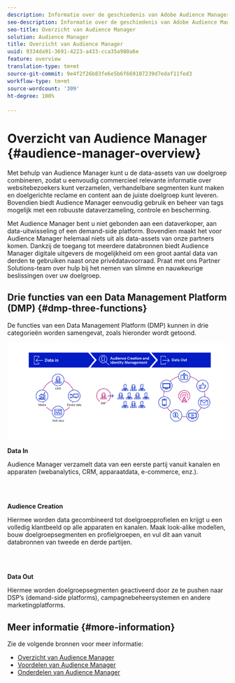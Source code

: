 ```yaml
---
description: Informatie over de geschiedenis van Adobe Audience Manager, de soorten verzamelde data, segmentatie, rapportage en meer.
seo-description: Informatie over de geschiedenis van Adobe Audience Manager, de soorten verzamelde data, segmentatie, rapportage en meer.
seo-title: Overzicht van Audience Manager
solution: Audience Manager
title: Overzicht van Audience Manager
uuid: 9334da91-3691-4223-a433-cca35a980a6e
feature: overview
translation-type: tm+mt
source-git-commit: 9e4f2f26b83fe6e5b6f669107239d7edaf11fed3
workflow-type: tm+mt
source-wordcount: '309'
ht-degree: 100%

---
```



# Overzicht van Audience Manager {#audience-manager-overview}

Met behulp van Audience Manager kunt u de data-assets van uw doelgroep combineren, zodat u eenvoudig commercieel relevante informatie over websitebezoekers kunt verzamelen, verhandelbare segmenten kunt maken en doelgerichte reclame en content aan de juiste doelgroep kunt leveren. Bovendien biedt Audience Manager eenvoudig gebruik en beheer van tags mogelijk met een robuuste dataverzameling, controle en bescherming.

Met Audience Manager bent u niet gebonden aan een dataverkoper, aan data-uitwisseling of een demand-side platform. Bovendien maakt het voor Audience Manager helemaal niets uit als data-assets van onze partners komen. Dankzij de toegang tot meerdere databronnen biedt Audience Manager digitale uitgevers de mogelijkheid om een groot aantal data van derden te gebruiken naast onze privédatavoorraad. Praat met ons Partner Solutions-team over hulp bij het nemen van slimme en nauwkeurige beslissingen over uw doelgroep.

## Drie functies van een Data Management Platform (DMP) {#dmp-three-functions}

De functies van een Data Management Platform (DMP) kunnen in drie categorieën worden samengevat, zoals hieronder wordt getoond.

![Afbeelding van drie DMP-functies: Data In, Audience Creation, Data Out](/help/using/overview/assets/dmp-functions.png)

**Data In**

Audience Manager verzamelt data van een eerste partij vanuit kanalen en apparaten (webanalytics, CRM, apparaatdata, e-commerce, enz.).

<br> 

**Audience Creation**

Hiermee worden data gecombineerd tot doelgroepprofielen en krijgt u een volledig klantbeeld op alle apparaten en kanalen. Maak look-alike modellen, bouw doelgroepsegmenten en profielgroepen, en vul dit aan vanuit databronnen van tweede en derde partijen.

<br> 

**Data Out**

Hiermee worden doelgroepsegmenten geactiveerd door ze te pushen naar DSP’s (demand-side platforms), campagnebeheersystemen en andere marketingplatforms.

## Meer informatie {#more-information}

Zie de volgende bronnen voor meer informatie:
* [Overzicht van Audience Manager](https://www.adobe.com/nl/analytics/audience-manager.html)
* [Voordelen van Audience Manager](https://www.adobe.com/nl/analytics/audience-manager/benefits.html)
* [Onderdelen van Audience Manager](https://www.adobe.com/nl/analytics/audience-manager/features.html)


<!--

## History and Background {#history-and-background}

Audience Manager started as Demdex in 2008. It was acquired by Adobe Systems in 2011 and subsequently rebranded as Audience Manager.

## History {#history}

Since 2008, Audience Manager (formerly, [!UICONTROL Demdex]) has been a pioneer in the on-line audience management market. Audience Manager services power dynamic, multi-channel online data strategies. Our platform and services are used by an array of diverse industries from automobiles (AutoTrader), to airlines (American Airlines), and financial services companies (American Express). Audience Manager uses enterprise-level technology to provide the scale, reliability, analytics, and performance to help your business succeed online. Audience Manager integrates with the Adobe Experience Cloud to help you centralize, manage, and take action on your data assets across a growing number of digitally addressable channels.

## Audience Manager and its Data Management Platform (DMP) {#aam-dmp}

Audience Manager helps you manage your data pipeline. Our service is a catalyst that transforms generic users and raw data signals into actual audience segments used for multi-channel marketing efforts. Additionally, Audience Manager provides tools for tag management and audience analytics while simultaneously meeting the privacy and data security needs of clients and consumers.

![](assets/am_overview_80.png)


-->